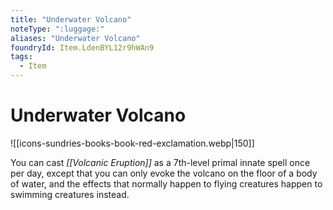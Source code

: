 ```yaml
---
title: "Underwater Volcano"
noteType: ":luggage:"
aliases: "Underwater Volcano"
foundryId: Item.LdenBYL12r9hWAn9
tags:
  - Item
---
```


# Underwater Volcano
![[icons-sundries-books-book-red-exclamation.webp|150]]

You can cast _[[Volcanic Eruption]]_ as a 7th-level primal innate spell once per day, except that you can only evoke the volcano on the floor of a body of water, and the effects that normally happen to flying creatures happen to swimming creatures instead.
